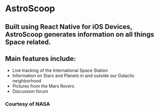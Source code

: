 # AstroScoop

## Built using React Native for iOS Devices, AstroScoop generates information on all things Space related.

## Main features include:
- Live tracking of the International Space Station
- Information on Stars and Planets in and outside our Galactic neighborhood
- Pictures from the Mars Rovers
- Discussion forum

### Courtesy of NASA

